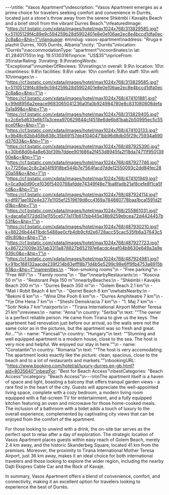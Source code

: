 ---\ntitle: "Vasos Apartment"\ndescription: "Vasos Apartment emerges as a prime choice for travelers seeking comfort and convenience in Durrës, located just a stone's throw away from the serene Shkëmbi i Kavajës Beach and a brief stroll from the vibrant Durres Beach."\nfeaturedImage: "https://cf.bstatic.com/xdata/images/hotel/max1024x768/313829585.jpg?k=51105129f4c89e9c594259b28d5902401e8e0e106ae2ec8e4bccd1dfa0ec2c8a&o=&hp=1"\nlanguage: en\nslug: vasos-apartment\naddress: "Rruga e plazhit Durres, 1005 Durrës, Albania"\ncity: "Durrës"\nlocation: "Durrës"\naccommodationType: "apartment"\ncoordinates:\n  lat: 41.28401755\n  lng: 19.51303161\nprice: "US$35"\npriceFrom: 35\nstarRating: 3\nrating: 9.9\nratingWords: "Exceptional"\nnumberOfReviews: 10\nratings:\n  overall: 9.9\n  location: 10\n  cleanliness: 9.8\n  facilities: 9.8\n  value: 10\n  comfort: 9.8\n  staff: 10\n  wifi: 10\nimages:\n  - "https://cf.bstatic.com/xdata/images/hotel/max1024x768/313829585.jpg?k=51105129f4c89e9c594259b28d5902401e8e0e106ae2ec8e4bccd1dfa0ec2c8a&o=&hp=1"\n  - "https://cf.bstatic.com/xdata/images/hotel/max1024x768/474101881.jpg?k=99d8956a2eeace9683065041236a0fa0b924984780e8c831080808defa2a1a99&o=&hp=1"\n  - "https://cf.bstatic.com/xdata/images/hotel/max1024x768/313829405.jpg?k=2c6e5d633e6b17a3ceea970629844cf4518e6de6b81bab2b50995ec5c55ece0f&o=&hp=1"\n  - "https://cf.bstatic.com/xdata/images/hotel/max1024x768/474103133.jpg?k=9b48c62bb458b838c35b69157de41040471bb96d8db05f29c75934a690d37633&o=&hp=1"\n  - "https://cf.bstatic.com/xdata/images/hotel/max1024x768/487925390.jpg?k=30b68d0b4a8e63bf39b7ddee901686a2f453d8945fa2f18da74711f95013900e&o=&hp=1"\n  - "https://cf.bstatic.com/xdata/images/hotel/max1024x768/487927746.jpg?k=77256ac2c8c2a04f6918be544b7e7564facd7dde12550093c2dd84fec2820a58&o=&hp=1"\n  - "https://cf.bstatic.com/xdata/images/hotel/max1024x768/474101949.jpg?k=0ca9a0d90ce1036f5400768afdde74349f48e71ba8fadb21af8cefe8f1ca5fcd&o=&hp=1"\n  - "https://cf.bstatic.com/xdata/images/hotel/max1024x768/487924114.jpg?k=df971ae192e4e377e1105ef2519619d8cc4169a784880778baa1bca1591d2fd1&o=&hp=1"\n  - "https://cf.bstatic.com/xdata/images/hotel/max1024x768/255861031.jpg?k=daca6a1172dd31e1155ce577a111b617bb445e38b9259ebcea72d4424457b53f&o=&hp=1"\n  - "https://cf.bstatic.com/xdata/images/hotel/max1024x768/487930210.jpg?k=88226b44411bdc5488ae0cfb4db9cfd2e6728acc55cac535fb6a37643c5d9c80&o=&hp=1"\n  - "https://cf.bstatic.com/xdata/images/hotel/max1024x768/487927723.jpg?k=867221009e357ab3311a878827b652197e6acdc4eaf04b8630e649a3a9e939c0&o=&hp=1"\n  - "https://cf.bstatic.com/xdata/images/hotel/max1024x768/487924981.jpg?k=91bc168132aacde239f214b83efff8b71d4b5e5299c98e6ff9fb4753a8915b83&o=&hp=1"\namenities:\n  - "Non-smoking rooms"\n  - "Free parking"\n  - "Free WiFi"\n  - "Family rooms"\n  - "Bar"\nnearbyRestaurants:\n  - "Kosova 50 m"\n  - "Restorant Peja 150 m"\nnearbyBeaches:\n  - "Shkëmbi i Kavajës Beach 200 m"\n  - "Durres Beach 350 m"\n  - "Golem Beach 2.1 km"\n  - "Mali I Robit Beach 4 km"\n  - "Qerret Beach 6 km"\nwhatsNearby:\n  - "Bekimi 6 km"\n  - "Wine Dhe Pooh 6 km"\n  - "Durres Amphiteatre 7 km"\n  - "Yje Dhe Hena 7 km"\n  - "Sheshi Demokracia 7 km"\n  - "1. Maj 7 km"\n  - "Sotir Noka 7 km"\nairports:\n  - "Tirana International Airport Mother Teresa 21 km"\nreviews:\n  - name: "Anna"\n    country: "Serbia"\n    text: "“The owner is a perfect reliable person. He came from Tirana to give us the keys. The apartment had renovation just before our arrival, so the walls were not the same color as in the pictures, but the apartment was so fresh and great. Air...”"\n  - name: "Fancsali"\n    country: "Hungary"\n    text: "“Stunning and well equipped apartment is a modern house, close to the sea. The host is very nice and helpful. We enjoyed our stay in here.”"\n  - name: "Constantin"\n    country: "Romania"\n    text: "“The host is very accomodating. The apartment looks exactly like the picture: clean, spacious, close to the beach and to a lot of restaurants and markets.”"\nbookingURL: "https://www.booking.com/hotel/al/luxury-durres.en-gb.html?aid=8035640"\nbestFor: "Best for Beach Access"\nbestCategories: "Beach Access"\ncategory: "Beach Access"\n---\n\nThe apartment itself is a haven of space and light, boasting a balcony that offers tranquil garden views - a rare find in the heart of the city. Guests will appreciate the well-appointed living space, complete with a cozy bedroom, a modern living room equipped with a flat-screen TV for entertainment, and a fully equipped kitchen featuring an oven and microwave for those home-cooked meals. The inclusion of a bathroom with a bidet adds a touch of luxury to the overall experience, complemented by captivating city views that can be enjoyed from the comfort of the apartment.

For those looking to unwind with a drink, the on-site bar serves as the perfect spot to relax after a day of exploration. The strategic location of Vasos Apartment places guests within easy reach of Golem Beach, merely 2.4 km away, and the historic Skanderbeg Square, located 41 km from the premises. Moreover, the proximity to Tirana International Mother Teresa Airport, just 36 km away, makes it an ideal choice for both international travelers and those looking to explore the wider region, including the nearby Dajti Ekspres Cable Car and the Rock of Kavaje.

In summary, Vasos Apartment offers a blend of convenience, comfort, and connectivity, making it an excellent option for travelers looking to experience the best of Durrës.